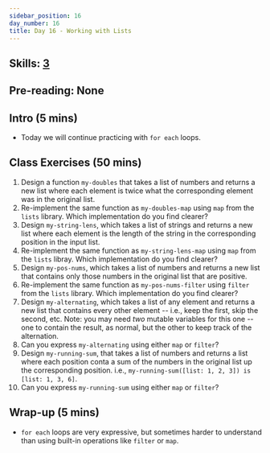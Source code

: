 ```yaml
---
sidebar_position: 16
day_number: 16
title: Day 16 - Working with Lists
---
```


## Skills: [3](</skills/#(3)>)

## Pre-reading: None

## Intro (5 mins)

- Today we will continue practicing with `for each` loops.

## Class Exercises (50 mins)

1. Design a function `my-doubles` that takes a list of numbers and returns a new list
  where each element is twice what the corresponding element was in the original list.
1. Re-implement the same function as `my-doubles-map` using `map` from the
  `lists` library. Which implementation do you find clearer?
1. Design `my-string-lens`, which takes a list of strings and returns a new
  list where each element is the length of the string in the corresponding
  position in the input list.
1. Re-implement the same function as `my-string-lens-map` using `map` from the
  `lists` libray. Which implementation do you find clearer?
1. Design `my-pos-nums`, which takes a list of numbers and returns a new list
  that contains only those numbers in the original list that are positive.
1. Re-implement the same function as `my-pos-nums-filter` using `filter` from the
  `lists` library. Which implementation do you find clearer?
1. Design `my-alternating`, which takes a list of any element and returns a new
  list that contains every other element -- i.e., keep the first, skip the
  second, etc. Note: you may need _two_ mutable variables for this one -- one to
  contain the result, as normal, but the other to keep track of the alternation.
1. Can you express `my-alternating` using either `map` or `filter`?
1. Design `my-running-sum`, that takes a list of numbers and returns a list where
  each position conta a sum of the numbers in the original list up the
  corresponding position. i.e., `my-running-sum([list: 1, 2, 3]) is [list: 1, 3, 6]`.
1. Can you express `my-running-sum` using either `map` or `filter`?

## Wrap-up (5 mins)

- `for each` loops are very expressive, but sometimes harder to understand than
  using built-in operations like `filter` or `map`.
